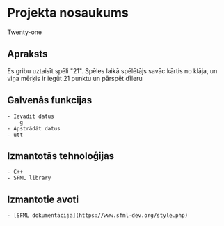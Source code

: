 # Projekta nosaukums
  Twenty-one

## Apraksts
  Es gribu uztaisīt spēli "21".
  Spēles laikā spēlētājs savāc kārtis no klāja, un viņa mērķis ir iegūt 21 punktu un pārspēt dīleru
	
  
## Galvenās funkcijas
	- Ievadīt datus
		g
	- Apstrādāt datus
	- utt
## Izmantotās tehnoloģijas
	- C++
	- SFML library
## Izmantotie avoti
	- [SFML dokumentācija](https://www.sfml-dev.org/style.php)
